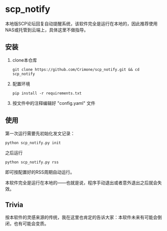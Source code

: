 # scp_notify

本地版SCP论坛回复自动提醒系统，该软件完全是运行在本地的，因此推荐使用NAS或托管到云端上，具体这里不做指导。

## 安装

1. clone本仓库
    ```shell
    git clone https://github.com/Crimone/scp_notify.git && cd scp_notify
    ```
2. 配置环境
   ```shell
   pip install -r requirements.txt
   ```
3. 按文件中的注释编辑好 "config.yaml" 文件

## 使用

第一次运行需要先初始化发文记录：

```shell
python scp_notify.py init
```
之后运行
```shell
python scp_notify.py rss
```
即可按配置好的RSS周期自动运行。

本软件完全是运行在本地的——也就是说，程序手动退出或者意外退出之后就会失效。

## Trivia

按本软件的灵感来源的传统，我在这里也肯定的告诉大家：本软件未来有可能会倒闭，也有可能会变质。
